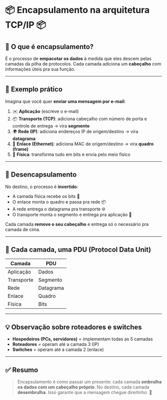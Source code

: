 # 📦 Encapsulamento na arquitetura TCP/IP &#x1F4E6;

## 🧠 O que é encapsulamento?

É o processo de **empacotar os dados** à medida que eles descem pelas camadas da pilha de protocolos. Cada camada adiciona um **cabeçalho** com informações úteis pra sua função.

---

## 🎯 Exemplo prático

Imagina que você quer **enviar uma mensagem por e-mail**:

1. ✉️ **Aplicação** (escreve o e-mail)
2. 📦 **Transporte (TCP)**: adiciona cabeçalho com número de porta e controle de entrega → vira **segmento**
3. 🌍 **Rede (IP)**: adiciona endereços IP de origem/destino → vira **datagrama**
4. 🔗 **Enlace (Ethernet)**: adiciona MAC de origem/destino → vira **quadro (frame)**
5. 📡 **Física**: transforma tudo em bits e envia pelo meio físico

---

## 🔁 Desencapsulamento

No destino, o processo é **invertido**:

- A camada física recebe os bits 🧬
- O enlace monta o quadro e passa pra rede 📦
- A rede entrega o datagrama pra transporte 🌐
- O transporte monta o segmento e entrega pra aplicação 💬

Cada camada **remove o seu cabeçalho** e entrega só o necessário pra camada de cima.

---

## 🧱 Cada camada, uma PDU (Protocol Data Unit)

| Camada      | PDU         |
|-------------|-------------|
| Aplicação   | Dados       |
| Transporte  | Segmento    |
| Rede        | Datagrama   |
| Enlace      | Quadro      |
| Física      | Bits        |

---

## 💡 Observação sobre roteadores e switches

- **Hospedeiros (PCs, servidores)** = implementam todas as 5 camadas
- **Roteadores** = operam até a camada 3 (IP)
- **Switches** = operam até a camada 2 (enlace)

---

## ✅ Resumo
> Encapsulamento é como passar um presente: cada camada **embrulha os dados com um cabeçalho próprio**. No destino, cada camada **desembrulha**. Isso garante que a mensagem chegue direitinho. &#x1F381;
